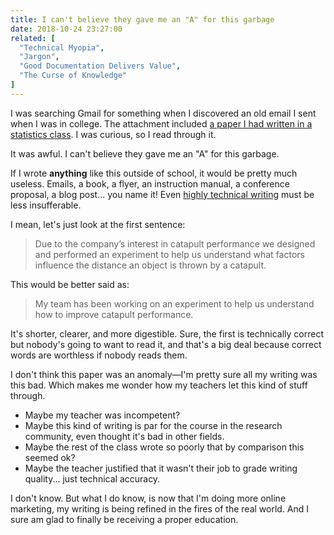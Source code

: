 ```yaml
---
title: I can't believe they gave me an "A" for this garbage
date: 2018-10-24 23:27:00
related: [
  "Technical Myopia",
  "Jargon",
  "Good Documentation Delivers Value",
  "The Curse of Knowledge"
]
---
```


I was searching Gmail for something when I discovered an old email I sent when I was in college. The attachment included [a paper I had written in a statistics class]({{site.url}}/assets/documents/experiment-writeup.pdf). I was curious, so I read through it.

It was awful. I can't believe they gave me an "A" for this garbage.

If I wrote **anything** like this outside of school, it would be pretty much useless. Emails, a book, a flyer, an instruction manual, a conference proposal, a blog post... you name it! Even [highly technical writing](https://www.bryanbraun.com/2013/07/11/jargon/) must be less insufferable.

I mean, let's just look at the first sentence:

> Due to the company’s interest in catapult performance we designed and performed an experiment to help us understand what factors influence the distance an object is thrown by a catapult.

This would be better said as:

> My team has been working on an experiment to help us understand how to improve catapult performance.

It's shorter, clearer, and more digestible. Sure, the first is technically correct but nobody's going to want to read it, and that's a big deal because correct words are worthless if nobody reads them.

I don't think this paper was an anomaly—I'm pretty sure all my writing was this bad. Which makes me wonder how my teachers let this kind of stuff through.

- Maybe my teacher was incompetent?
- Maybe this kind of writing is par for the course in the research community, even thought it's bad in other fields.
- Maybe the rest of the class wrote so poorly that by comparison this seemed ok?
- Maybe the teacher justified that it wasn't their job to grade writing quality... just technical accuracy.

I don't know. But what I do know, is now that I'm doing more online marketing, my writing is being refined in the fires of the real world. And I sure am glad to finally be receiving a proper education.
